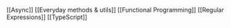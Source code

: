 [[Async]]
[[Everyday methods & utils]]
[[Functional Programming]]
[[Regular Expressions]]
[[TypeScript]]
